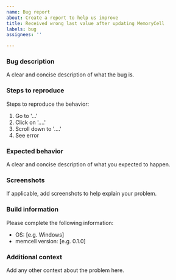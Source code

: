 ```yaml
---
name: Bug report
about: Create a report to help us improve
title: Received wrong last value after updating MemoryCell
labels: bug
assignees: ''

---
```


### Bug description

A clear and concise description of what the bug is.

### Steps to reproduce

Steps to reproduce the behavior:

1. Go to '...'
2. Click on '....'
3. Scroll down to '....'
4. See error

### Expected behavior

A clear and concise description of what you expected to happen.

### Screenshots
If applicable, add screenshots to help explain your problem.

### Build information

Please complete the following information:

- OS: [e.g. Windows]
- memcell version: [e.g. 0.1.0]

### Additional context

Add any other context about the problem here.
